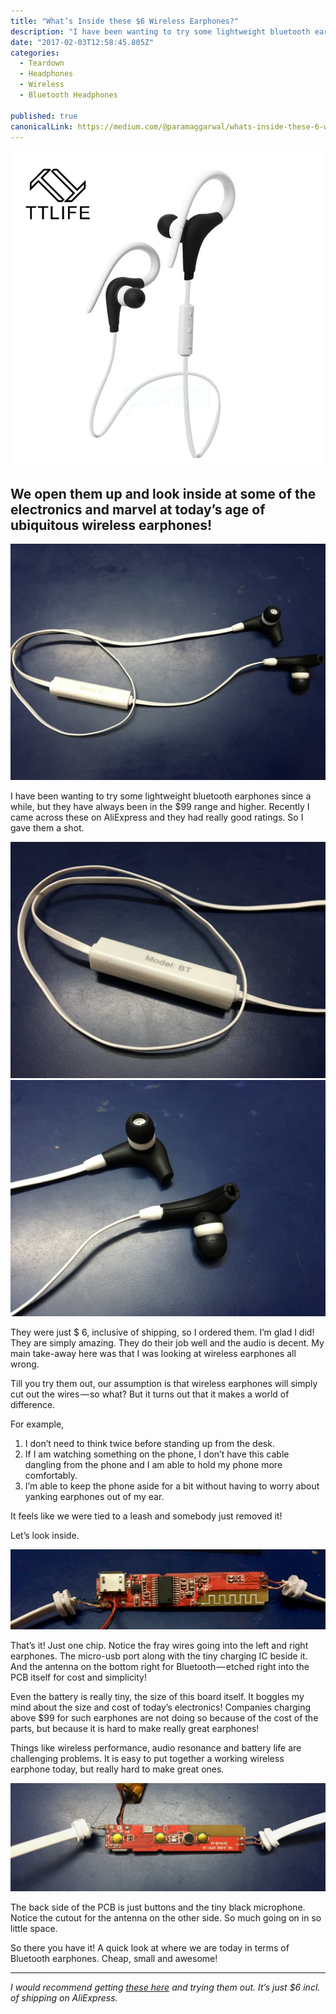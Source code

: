 ```yaml
---
title: "What’s Inside these $6 Wireless Earphones?"
description: "I have been wanting to try some lightweight bluetooth earphones since a while, but they have always been in the $99 range and higher. Recently I came across these on AliExpress and they had really…"
date: "2017-02-03T12:58:45.805Z"
categories: 
  - Teardown
  - Headphones
  - Wireless
  - Bluetooth Headphones

published: true
canonicalLink: https://medium.com/@paramaggarwal/whats-inside-these-6-wireless-earphones-f8d0e97a5f9b
---
```


![Just. Six. Bucks.](./asset-1.jpeg)

## We open them up and look inside at some of the electronics and marvel at today’s age of ubiquitous wireless earphones!

![](./asset-2.jpeg)

I have been wanting to try some lightweight bluetooth earphones since a while, but they have always been in the $99 range and higher. Recently I came across these on AliExpress and they had really good ratings. So I gave them a shot.

![](./asset-3.jpeg)![](./asset-4.jpeg)

They were just $ 6, inclusive of shipping, so I ordered them. I’m glad I did! They are simply amazing. They do their job well and the audio is decent. My main take-away here was that I was looking at wireless earphones all wrong.

Till you try them out, our assumption is that wireless earphones will simply cut out the wires — so what? But it turns out that it makes a world of difference.

For example,

1.  I don’t need to think twice before standing up from the desk.
2.  If I am watching something on the phone, I don’t have this cable dangling from the phone and I am able to hold my phone more comfortably.
3.  I’m able to keep the phone aside for a bit without having to worry about yanking earphones out of my ear.

It feels like we were tied to a leash and somebody just removed it!

Let’s look inside.

![](./asset-5.jpeg)

That’s it! Just one chip. Notice the fray wires going into the left and right earphones. The micro-usb port along with the tiny charging IC beside it. And the antenna on the bottom right for Bluetooth — etched right into the PCB itself for cost and simplicity!

Even the battery is really tiny, the size of this board itself. It boggles my mind about the size and cost of today’s electronics! Companies charging above $99 for such earphones are not doing so because of the cost of the parts, but because it is hard to make really great earphones!

Things like wireless performance, audio resonance and battery life are challenging problems. It is easy to put together a working wireless earphone today, but really hard to make great ones.

![](./asset-6.jpeg)

The back side of the PCB is just buttons and the tiny black microphone. Notice the cutout for the antenna on the other side. So much going on in so little space.

So there you have it! A quick look at where we are today in terms of Bluetooth earphones. Cheap, small and awesome!

---

_I would recommend getting_ [_these here_](https://www.aliexpress.com/item/Newest-Sport-wireless-Bluetooth-4-1-headphones-earphone-headset-Auriculares-Bluetooth-for-outdoor-Sports-phones-computers/32556750497.html) _and trying them out. It’s just $6 incl. of shipping on AliExpress._
